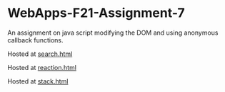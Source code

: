 # WebApps-F21-Assignment-7
An assignment on java script modifying the DOM and using anonymous callback functions.

Hosted at [search.html](https://github.com/44-563-WebApps-F21/webapps-f21-assignment-7-AJ-Hagemann/blob/main/search.html)

Hosted at [reaction.html](file:///C:/Users/alanh/Documents/GitHub/webapps-f21-assignment-7-AJ-Hagemann/reaction.html)

Hosted at [stack.html](https://github.com/44-563-WebApps-F21/webapps-f21-assignment-7-AJ-Hagemann/blob/main/stack.html)
